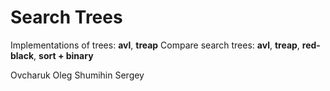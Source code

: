 # Search Trees

Implementations of trees: **avl**, **treap**
Compare search trees: **avl**, **treap**, **red-black**, **sort + binary**

Ovcharuk Oleg
Shumihin Sergey
